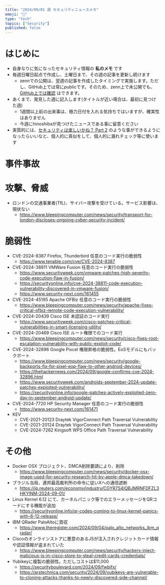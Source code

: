 ```yaml
---
title: "2024/09/01 週 セキュリティニュースメモ"
emoji: "🔖"
type: "tech"
topics: ["Security"]
published: false
---
```


# はじめに
* 自身なりに気になったセキュリティ情報の **私のメモ** です
* 毎週日曜日起点で作成し、土曜日まで、その週の記事を更新し続けます
    * zennでの公開は、翌週の記事を作成したタイミングで実施します。ただし、GitHub上では常にpublicです。そのため、zenn上で未公開でも、[GitHub上では確認](https://github.com/hinoshiba/zenn.dev/tree/main/articles) はできます。
* あくまで、発見した週に記入します(タイトルが近い場合は、最初に見つけた週)
    * 1週間以上前の出来事は、極力日付を入れる気持ちではいますが、確実性はありません
    * 今週にhinoshibaが見つけたニュースである事に留意ください
* 実質的には、[セキュリティは楽しいかね？ Part 2](https://negi.hatenablog.com/) のような事ができるようになったらいいなと、個人的に真似をして、個人的に漏れチェック等に使います

# 事件事故

# 攻撃、脅威

* ロンドンの交通事業者(TfL)、サイバー攻撃を受けている。サービス影響は、現状ない
    * https://www.bleepingcomputer.com/news/security/transport-for-london-discloses-ongoing-cyber-security-incident/


# 脆弱性
* CVE-2024-8387 Firefox, Thunderbird 任意のコード実行の脆弱性
    * https://www.tenable.com/cve/CVE-2024-8387
* CVE-2024-38811 VMWare Fusion 任意のコード実行の脆弱性
    * https://www.securityweek.com/vmware-patches-high-severity-code-execution-flaw-in-fusion/
    * https://securityonline.info/cve-2024-38811-code-execution-vulnerability-discovered-in-vmware-fusion/
    * https://www.security-next.com/161455
* CVE-2024-45195 Apache OFBiz 任意のコード実行の脆弱性
    * https://www.bleepingcomputer.com/news/security/apache-fixes-critical-ofbiz-remote-code-execution-vulnerability/
* CVE-2024-20439 Cisco ISE 未認証のコード実行
    * https://www.securityweek.com/cisco-patches-critical-vulnerabilities-in-smart-licensing-utility/
* CVE-2024-20469 Cisco ISE ルート権限でのコード実行
    * https://www.bleepingcomputer.com/news/security/cisco-fixes-root-escalation-vulnerability-with-public-exploit-code/
* CVE-2024-32896 Google Pixcel 権限昇格の脆弱性。EoSモデルにもバックポート
    * https://www.bleepingcomputer.com/news/security/google-backports-fix-for-pixel-eop-flaw-to-other-android-devices/
    * https://thehackernews.com/2024/09/google-confirms-cve-2024-32896.html
    * https://www.securityweek.com/androids-september-2024-update-patches-exploited-vulnerability/
    * https://securityonline.info/google-patches-actively-exploited-zero-day-in-september-android-update/
* CVE-2024-7720 HP Security Manager 任意のコード実行の脆弱性
    * https://www.security-next.com/161471
* KEV
    * CVE-2021-20123 Draytek VigorConnect Path Traversal Vulnerability
    * CVE-2021-20124 Draytek VigorConnect Path Traversal Vulnerability
    * CVE-2024-7262 Kingsoft WPS Office Path Traversal Vulnerability


# その他

* Docker OSX プロジェクト、DMCA削除要請により、削除
    * https://www.bleepingcomputer.com/news/security/docker-osx-image-used-for-security-research-hit-by-apple-dmca-takedown/
* ブラジル当局、連邦最高裁判所の命令に従いXへの通信遮断
    * https://jp.reuters.com/economy/industry/CGYR7S4IQBJMRNFDFZL3HKYINM-2024-09-01/
* Linux Kernel 6.12 にて、カーネルパニック等でのエラーメッセージをQRコードにする機能が追加
    * https://securityonline.info/qr-codes-coming-to-linux-kernel-panics-with-6-12-release/
* IBM QRader PaloAltoに買収
    * https://www.theregister.com/2024/09/04/palo_alto_networks_ibm_qradar/
* Ciscoのオンラインストアに悪意のあるJSが注入されクレジットカード情報や認証情報が盗まれていた
    * https://www.bleepingcomputer.com/news/security/hackers-inject-malicious-js-in-cisco-store-to-steal-credit-cards-credentials/
* Yubikeyに複製の脆弱性。ただしコストは$11,000
    * https://securityboulevard.com/2024/09/fwbifx/
    * https://arstechnica.com/security/2024/09/yubikeys-are-vulnerable-to-cloning-attacks-thanks-to-newly-discovered-side-channel/
